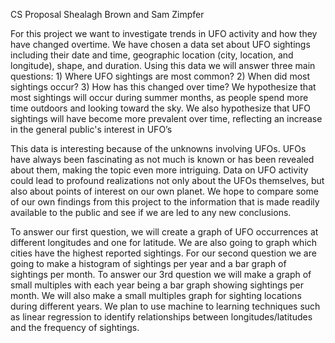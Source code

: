 CS Proposal
Shealagh Brown and Sam Zimpfer

For this project we want to investigate trends in UFO activity and how they have changed
overtime. We have chosen a data set about UFO sightings including their date and time,
geographic location (city, location, and longitude), shape, and duration. Using this data we will
answer three main questions: 1) Where UFO sightings are most common? 2) When did most
sightings occur? 3) How has this changed over time? We hypothesize that most sightings will
occur during summer months, as people spend more time outdoors and looking toward the sky.
We also hypothesize that UFO sightings will have become more prevalent over time, reflecting
an increase in the general public's interest in UFO’s

This data is interesting because of the unknowns involving UFOs. UFOs have always
been fascinating as not much is known or has been revealed about them, making the topic even
more intriguing. Data on UFO activity could lead to profound realizations not only about the
UFOs themselves, but also about points of interest on our own planet. We hope to compare some
of our own findings from this project to the information that is made readily available to the
public and see if we are led to any new conclusions.

To answer our first question, we will create a graph of UFO occurrences at different
longitudes and one for latitude. We are also going to graph which cities have the highest reported
sightings. For our second question we are going to make a histogram of sightings per year and a
bar graph of sightings per month. To answer our 3rd question we will make a graph of small
multiples with each year being a bar graph showing sightings per month. We will also make a
small multiples graph for sighting locations during different years. We plan to use machine to
learning techniques such as linear regression to identify relationships between
longitudes/latitudes and the frequency of sightings.
